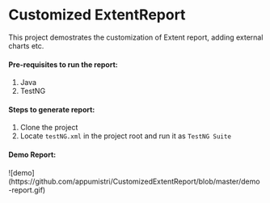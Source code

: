 # Customized ExtentReport 
This project demostrates the customization of Extent report, adding external charts etc.

<h4>Pre-requisites to run the report:</h4>
<ol>
  <li>Java</li>
  <li>TestNG</li>
</ol>

<h4>Steps to generate report:</h4>
<ol>
  <li>Clone the project</li>
  <li>Locate <code>testNG.xml</code> in the project root and run it as <code>TestNG Suite</code></li>
</ol>
  
  <h4>Demo Report:</h4>
  ![demo](https://github.com/appumistri/CustomizedExtentReport/blob/master/demo-report.gif)

